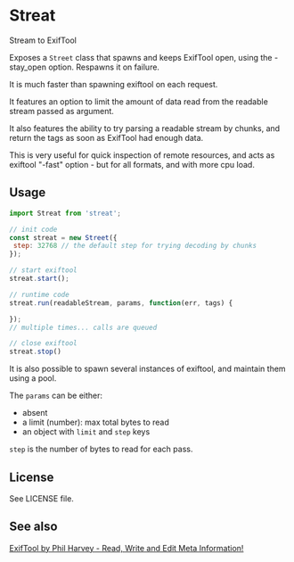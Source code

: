 Streat
======

Stream to ExifTool

Exposes a `Street` class that spawns and keeps ExifTool open,
using the -stay_open option. Respawns it on failure.

It is much faster than spawning exiftool on each request.

It features an option to limit the amount of data read from the readable
stream passed as argument.

It also features the ability to try parsing a readable stream by chunks,
and return the tags as soon as ExifTool had enough data.

This is very useful for quick inspection of remote resources,
and acts as exiftool "-fast" option - but for all formats, and with more cpu load.

Usage
-----

```js
import Streat from 'streat';

// init code
const streat = new Street({
 step: 32768 // the default step for trying decoding by chunks
});

// start exiftool
streat.start();

// runtime code
streat.run(readableStream, params, function(err, tags) {

});
// multiple times... calls are queued

// close exiftool
streat.stop()
```

It is also possible to spawn several instances of exiftool,
and maintain them using a pool.

The `params` can be either:

- absent
- a limit (number): max total bytes to read
- an object with `limit` and `step` keys

`step` is the number of bytes to read for each pass.

License
-------

See LICENSE file.

See also
--------

[ExifTool by Phil Harvey - Read, Write and Edit Meta Information!](http://owl.phy.queensu.ca/~phil/exiftool/)
